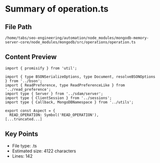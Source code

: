 # Summary of operation.ts
  
## File Path
`/home/tabs/seo-engineering/automation/node_modules/mongodb-memory-server-core/node_modules/mongodb/src/operations/operation.ts`

## Content Preview
```
import { promisify } from 'util';

import { type BSONSerializeOptions, type Document, resolveBSONOptions } from '../bson';
import { ReadPreference, type ReadPreferenceLike } from '../read_preference';
import type { Server } from '../sdam/server';
import type { ClientSession } from '../sessions';
import type { Callback, MongoDBNamespace } from '../utils';

export const Aspect = {
  READ_OPERATION: Symbol('READ_OPERATION'),
[...truncated...]
```

## Key Points
- File type: .ts
- Estimated size: 4122 characters
- Lines: 142

